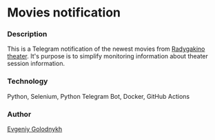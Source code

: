 # Movies notification

### Description
This is a Telegram notification of the newest movies from [Radygakino theater](https://radygakino.ru). It's purpose is to simplify monitoring information about theater session information.

### Technology
Python, Selenium, Python Telegram Bot, Docker, GitHub Actions

### Author
[Evgeniy Golodnykh](https://github.com/Evgeniy-Golodnykh)
